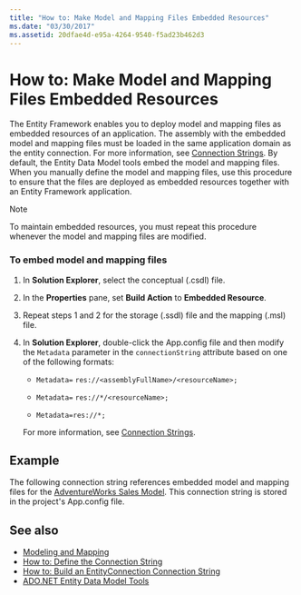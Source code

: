 ```yaml
---
title: "How to: Make Model and Mapping Files Embedded Resources"
ms.date: "03/30/2017"
ms.assetid: 20dfae4d-e95a-4264-9540-f5ad23b462d3
---
```

# How to: Make Model and Mapping Files Embedded Resources
The Entity Framework enables you to deploy model and mapping files as embedded resources of an application. The assembly with the embedded model and mapping files must be loaded in the same application domain as the entity connection. For more information, see [Connection Strings](connection-strings.md). By default, the Entity Data Model tools embed the model and mapping files. When you manually define the model and mapping files, use this procedure to ensure that the files are deployed as embedded resources together with an Entity Framework application.  
  
> [!NOTE]
> To maintain embedded resources, you must repeat this procedure whenever the model and mapping files are modified.  
  
### To embed model and mapping files  
  
1. In **Solution Explorer**, select the conceptual (.csdl) file.  
  
2. In the **Properties** pane, set **Build Action** to **Embedded Resource**.  
  
3. Repeat steps 1 and 2 for the storage (.ssdl) file and the mapping (.msl) file.  
  
4. In **Solution Explorer**, double-click the App.config file and then modify the `Metadata` parameter in the `connectionString` attribute based on one of the following formats:  
  
    - `Metadata=` `res://<assemblyFullName>/<resourceName>;`  
  
    - `Metadata=` `res://*/<resourceName>;`  
  
    - `Metadata=res://*;`  
  
     For more information, see [Connection Strings](connection-strings.md).  
  
## Example  
 The following connection string references embedded model and mapping files for the [AdventureWorks Sales Model](https://github.com/Microsoft/sql-server-samples/releases/tag/adventureworks). This connection string is stored in the project's App.config file.  

## See also

- [Modeling and Mapping](modeling-and-mapping.md)
- [How to: Define the Connection String](how-to-define-the-connection-string.md)
- [How to: Build an EntityConnection Connection String](how-to-build-an-entityconnection-connection-string.md)
- [ADO.NET Entity Data Model Tools](https://docs.microsoft.com/previous-versions/dotnet/netframework-4.0/bb399249(v=vs.100))
